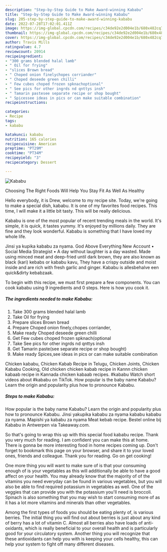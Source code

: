 ```yaml
---
description: "Step-by-Step Guide to Make Award-winning Kababu"
title: "Step-by-Step Guide to Make Award-winning Kababu"
slug: 205-step-by-step-guide-to-make-award-winning-kababu
date: 2022-07-28T17:02:01.411Z
image: https://img-global.cpcdn.com/recipes/c34de92e2d004e1b/680x482cq70/kababu-recipe-main-photo.jpg
thumbnail: https://img-global.cpcdn.com/recipes/c34de92e2d004e1b/680x482cq70/kababu-recipe-main-photo.jpg
cover: https://img-global.cpcdn.com/recipes/c34de92e2d004e1b/680x482cq70/kababu-recipe-main-photo.jpg
author: Travis Mills
ratingvalue: 4.7
reviewcount: 20914
recipeingredient:
- "300 grams blended halal lamb"
- " Oil for frying"
- "slices Brown bread"
- " Choped onion finelychopes corriander"
- " Choped deseede green chilli"
- " Few cubes choped frozen spknachoptional"
- " See pics for other ingrds nd qnttys insh"
- " Tamarin pastesee separate recipe or shop bought"
- " Spicessee ideas in pics or can make suitable combination"
recipeinstructions:

categories:
- Recipe
tags:
- kababu

katakunci: kababu 
nutrition: 165 calories
recipecuisine: American
preptime: "PT29M"
cooktime: "PT34M"
recipeyield: "3"
recipecategory: Dessert

---
```



![Kababu](https://img-global.cpcdn.com/recipes/c34de92e2d004e1b/680x482cq70/kababu-recipe-main-photo.jpg)

Choosing The Right Foods Will Help You Stay Fit As Well As Healthy

Hello everybody, it is Drew, welcome to my recipe site. Today, we're going to make a special dish, kababu. It is one of my favorites food recipes. This time, I will make it a little bit tasty. This will be really delicious.

Kababu is one of the most popular of recent trending meals in the world. It's simple, it is quick, it tastes yummy. It's enjoyed by millions daily. They are fine and they look wonderful. Kababu is something that I have loved my whole life.

Jinsi ya kupika kababu za nyama. God Above Everything New Account • Social Media Strategist • A day without laughter is a day wasted. Made using minced meat and deep-fried until dark brown, they are also known as black (kari) kebabs or kababu kavu, They have a crispy outside and moist inside and are rich with fresh garlic and ginger. Kababu is allesbehalve een quick&amp;dirty kebabzaak.


To begin with this recipe, we must first prepare a few components. You can cook kababu using 9 ingredients and 0 steps. Here is how you cook it.

<!--inarticleads1-->

##### The ingredients needed to make Kababu:

1. Take 300 grams blended halal lamb
1. Take  Oil for frying
1. Prepare slices Brown bread
1. Prepare  Choped onion finely,chopes corriander,
1. Make ready  Choped deseede green chilli
1. Get  Few cubes choped frozen spknach(optional
1. Take  See pics for other ingrds nd qnttys insh
1. Get  Tamarin paste(see separate recipe or shop bought)
1. Make ready  Spices,see ideas in pics or can make suitable combination


Chicken kababu, Chicken Kabab Recipe in Telugu, Chicken Joints, Chicken Kababu Cooking, Old chicken chicken kabab recipe in Kannn chicken kabaab recipe in Kannada chicken kabaab recipes. #kababu Watch short videos about #kababu on TikTok. How popular is the baby name Kababu? Learn the origin and popularity plus how to pronounce Kababu. 

<!--inarticleads2-->

##### Steps to make Kababu:



How popular is the baby name Kababu? Learn the origin and popularity plus how to pronounce Kababu. Jinsi yakupika kababu za nyama kababu kababu za nyama. Mapishi ya kababu za nyama Meat kebab recipe. Bestel online bij Kababu in Antwerpen via Takeaway.com. 

So that's going to wrap this up with this special food kababu recipe. Thank you very much for reading. I am confident you can make this at home. There is gonna be more interesting food in home recipes coming up. Don't forget to bookmark this page on your browser, and share it to your loved ones, friends and colleague. Thank you for reading. Go on get cooking!

One more thing you will want to make sure of is that your consuming enough of is your vegetables as this will additionally be able to have a good affect on your health. You may already know that the majority of of the vitamins you need everyday can be found in various vegetables, but you will also be able to find required potassium in vegetables as well. One of the veggies that can provide you with the potassium you'll need is broccoli. Spinach is also something that you may wish to start consuming more of as it has a lot more vitamins and minerals than other vegetables.

Among the first types of foods you should be eating plenty of, is various berries. The initial thing you will find out about berries is just about any kind of berry has a lot of vitamin C. Almost all berries also have loads of anti-oxidants, which is really beneficial to your overall health and is particularly good for your circulatory system. Another thing you will recognize that these antioxidants can help you with is keeping your cells healthy, this can help your system to fight off many different diseases.
